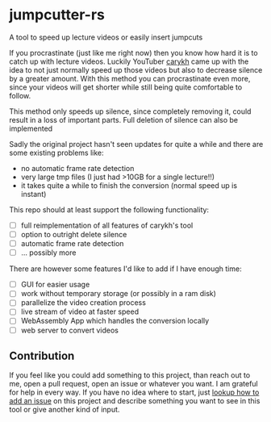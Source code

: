 # jumpcutter-rs
A tool to speed up lecture videos or easily insert jumpcuts

If you procrastinate (just like me right now) then you know how hard it is to catch up with lecture videos. Luckily YouTuber [carykh](https://www.youtube.com/user/carykh) came up with the idea to not just normally speed up those videos but also to decrease silence by a greater amount. With this method you can procrastinate even more, since your videos will get shorter while still being quite comfortable to follow.

This method only speeds up silence, since completely removing it, could result in a loss of important parts. Full deletion of silence can also be implemented

Sadly the original project hasn't seen updates for quite a while and there are some existing problems like:

- no automatic frame rate detection
- very large tmp files (I just had >10GB for a single lecture!!)
- it takes quite a while to finish the conversion (normal speed up is instant)

This repo should at least support the following functionality:

- [ ] full reimplementation of all features of carykh's tool
- [ ] option to outright delete silence
- [ ] automatic frame rate detection
- [ ] ... possibly more

There are however some features I'd like to add if I have enough time:

- [ ] GUI for easier usage
- [ ] work without temporary storage (or possibly in a ram disk)
- [ ] parallelize the video creation process
- [ ] live stream of video at faster speed
- [ ] WebAssembly App which handles the conversion locally
- [ ] web server to convert videos

## Contribution
If you feel like you could add something to this project, than reach out to me, open a pull request, open an issue or whatever you want. I am grateful for help in every way. If you have no idea where to start, just [lookup how to add an issue](https://help.github.com/en/github/managing-your-work-on-github/creating-an-issue) on this project and describe something you want to see in this tool or give another kind of input.
